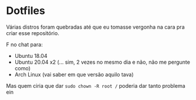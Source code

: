 # Dotfiles

Várias distros foram quebradas até que eu tomasse vergonha na cara pra criar esse repositório.

F no chat para:

- Ubuntu 18.04
- Ubuntu 20.04 x2 (... sim, 2 vezes no mesmo dia e não, não me pergunte como)
- Arch Linux (vai saber em que versão aquilo tava)

Mas quem ciria que dar <code>sudo chown -R root /</code> poderia dar tanto problema ein
